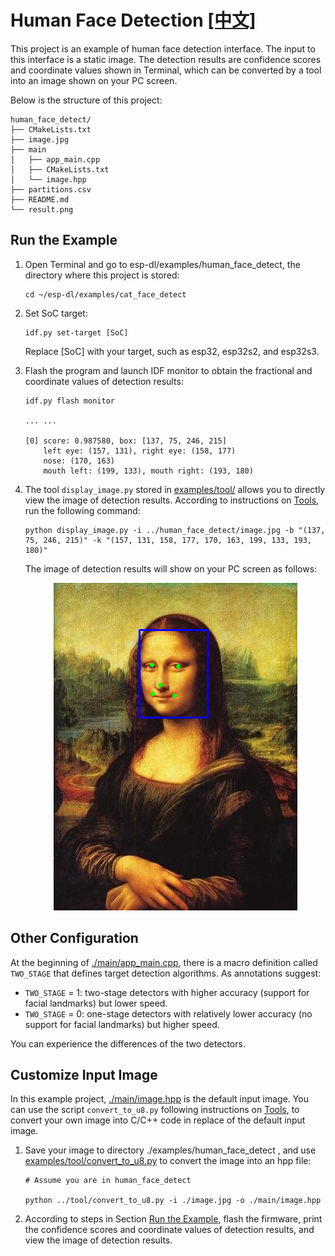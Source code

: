 # Human Face Detection [[中文]](./README_cn.md)

This project is an example of human face detection interface. The input to this interface is a static image. The detection results are confidence scores and coordinate values shown in Terminal, which can be converted by a tool into an image shown on your PC screen.

Below is the structure of this project:

```shell
human_face_detect/
├── CMakeLists.txt
├── image.jpg
├── main
│   ├── app_main.cpp
│   ├── CMakeLists.txt
│   └── image.hpp
├── partitions.csv
├── README.md
└── result.png
```



## Run the Example

1. Open Terminal and go to esp-dl/examples/human_face_detect, the directory where this project is stored:

    ```shell
    cd ~/esp-dl/examples/cat_face_detect
    ```

2. Set SoC target:

    ```shell
    idf.py set-target [SoC]
    ```
    Replace [SoC] with your target, such as esp32, esp32s2, and esp32s3.

3. Flash the program and launch IDF monitor to obtain the fractional and coordinate values of detection results:

   ```shell
   idf.py flash monitor
   
   ... ...
   
   [0] score: 0.987580, box: [137, 75, 246, 215]
       left eye: (157, 131), right eye: (158, 177)
       nose: (170, 163)
       mouth left: (199, 133), mouth right: (193, 180)
   ```

4. The tool `display_image.py` stored in [examples/tool/](../tool/) allows you to directly view the image of detection results. According to instructions on [Tools](../tool/README.md), run the following command:

   ```shell
   python display_image.py -i ../human_face_detect/image.jpg -b "(137, 75, 246, 215)" -k "(157, 131, 158, 177, 170, 163, 199, 133, 193, 180)"
   ```
    The image of detection results will show on your PC screen as follows:
   

   <p align="center">
    <img width="%" src="./result.png"> 
   </p>


## Other Configuration

At the beginning of [./main/app_main.cpp](./main/app_main.cpp), there is a macro definition called `TWO_STAGE` that defines target detection algorithms. As annotations suggest:

- `TWO_STAGE` = 1: two-stage detectors with higher accuracy (support for facial landmarks) but lower speed.
- `TWO_STAGE` = 0: one-stage detectors with relatively lower accuracy (no support for facial landmarks) but higher speed.

You can experience the differences of the two detectors.



## Customize Input Image

In this example project, [./main/image.hpp](./main/image.hpp) is the default input image. You can use the script `convert_to_u8.py` following instructions on [Tools](../tool/README.md), to convert your own image into C/C++ code in replace of the default input image.

1. Save your image to directory ./examples/human_face_detect , and use [examples/tool/convert_to_u8.py](../tool/convert_to_u8.py) to convert the image into an hpp file:

   ```shell
   # Assume you are in human_face_detect 

   python ../tool/convert_to_u8.py -i ./image.jpg -o ./main/image.hpp
   ```

2. According to steps in Section [Run the Example](#run-the-example), flash the firmware, print the confidence scores and coordinate values of detection results, and view the image of detection results.


